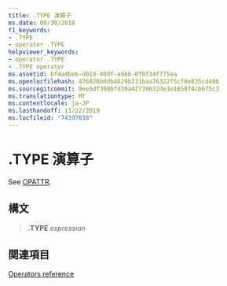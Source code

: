 ```yaml
---
title: .TYPE 演算子
ms.date: 08/30/2018
f1_keywords:
- .TYPE
- operator .TYPE
helpviewer_keywords:
- operator .TYPE
- .TYPE operator
ms.assetid: bf4a4be6-d019-40df-a966-8f8f34f775ea
ms.openlocfilehash: 476026bddb4629b231baa76322f5cf0e835cd40b
ms.sourcegitcommit: 9ee5df398bfd30a42739632de3e165874cb675c3
ms.translationtype: MT
ms.contentlocale: ja-JP
ms.lasthandoff: 11/22/2019
ms.locfileid: "74397038"
---
```

# <a name="operator-type"></a>.TYPE 演算子

See [OPATTR](../../assembler/masm/operator-opattr.md).

## <a name="syntax"></a>構文

> **.TYPE** *expression*

## <a name="see-also"></a>関連項目

[Operators reference](operators-reference.md)
